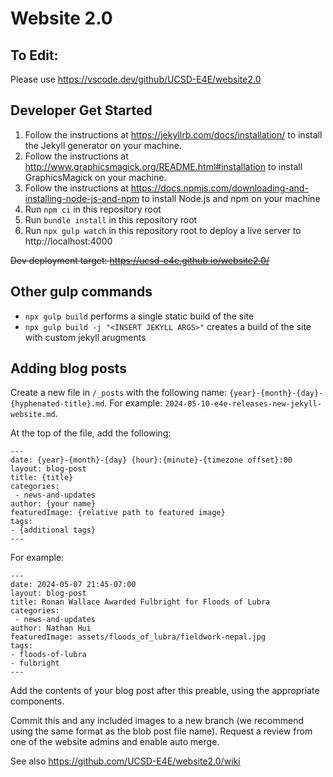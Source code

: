 # Website 2.0
## To Edit:
Please use https://vscode.dev/github/UCSD-E4E/website2.0

## Developer Get Started
1. Follow the instructions at https://jekyllrb.com/docs/installation/ to install the Jekyll generator on your machine.
2. Follow the instructions at http://www.graphicsmagick.org/README.html#installation to install GraphicsMagick on your machine.
3. Follow the instructions at https://docs.npmjs.com/downloading-and-installing-node-js-and-npm to install Node.js and npm on your machine
4. Run `npm ci` in this repository root
5. Run `bundle install` in this repository root
6. Run `npx gulp watch` in this repository root to deploy a live server to http://localhost:4000

~~Dev deployment target: https://ucsd-e4e.github.io/website2.0/~~

## Other gulp commands
- `npx gulp build` performs a single static build of the site
- `npx gulp build -j "<INSERT JEKYLL ARGS>"` creates a build of the site with custom jekyll arugments

## Adding blog posts
Create a new file in `/_posts` with the following name: `{year}-{month}-{day}-{hyphenated-title}.md`.  For example: `2024-05-10-e4e-releases-new-jekyll-website.md`.

At the top of the file, add the following:
```
---
date: {year}-{month}-{day} {hour}:{minute}-{timezone offset}:00
layout: blog-post
title: {title}
categories:
 - news-and-updates
author: {your name}
featuredImage: {relative path to featured image}
tags:
- {additional tags}
---
```

For example:
```
---
date: 2024-05-07 21:45-07:00
layout: blog-post
title: Ronan Wallace Awarded Fulbright for Floods of Lubra
categories:
 - news-and-updates
author: Nathan Hui
featuredImage: assets/floods_of_lubra/fieldwork-nepal.jpg
tags:
- floods-of-lubra
- fulbright
---
```

Add the contents of your blog post after this preable, using the appropriate components.

Commit this and any included images to a new branch (we recommend using the same format as the blob post file name).  Request a review from one of the website admins and enable auto merge.

See also https://github.com/UCSD-E4E/website2.0/wiki
